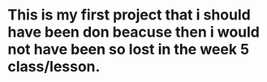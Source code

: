 # This is my first project that i should have been don beacuse then i would not have been so lost in the week 5 class/lesson.